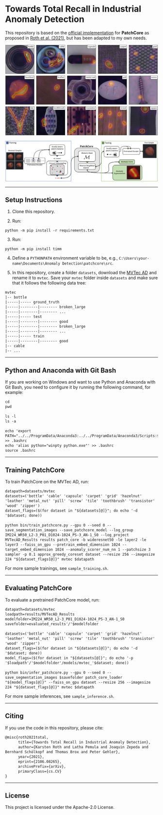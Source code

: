 # Towards Total Recall in Industrial Anomaly Detection

This repository is based on the [official implementation](https://github.com/amazon-research/patchcore-inspection) for **PatchCore** as proposed in [Roth et al. (2021)](https://arxiv.org/abs/2106.08265), but has been adapted to my own needs.

![patchcore_defect_segmentation](images/patchcore_defect_segmentation.png)

![architecture](images/architecture.png)

---

## Setup Instructions

1. Clone this repository.

2. Run:
```
python -m pip install -r requirements.txt
```

3. Run:
```
python -m pip install timm
```

4. Define a `PYTHONPATH` environment variable to be, e.g., `C:\Users\your-name\Documents\Anomaly Detection\patchcore\src`.

5. In this repository, create a folder `datasets`, download the [MVTec AD](https://www.mvtec.com/company/research/datasets/mvtec-ad) and rename it to `mvtec`. Save your `mvtec` folder inside `datasets` and make sure that it follows the following data tree:
```
mvtec
|-- bottle
|-----|----- ground_truth
|-----|--------|-------- broken_large
|-----|--------|-------- ...
|-----|----- test
|-----|--------|-------- good
|-----|--------|-------- broken_large
|-----|--------|-------- ...
|-----|----- train
|-----|--------|-------- good
|-- cable
|-- ...
```

---

## Python and Anaconda with Git Bash

If you are working on Windows and want to use Python and Anaconda with Git Bash, you need to configure it by running the following command, for example:
```
cd
pwd

ls -l
ls -a

echo 'export PATH="../../ProgramData/Anaconda3:../../ProgramData/Anaconda3/Scripts:$PATH"' >> .bashrc
echo 'alias python="winpty python.exe"' >> .bashrc
source .bashrc
```

---

## Training PatchCore

To train PatchCore on the MVTec AD, run:
```
datapath=datasets/mvtec
datasets=('bottle' 'cable' 'capsule' 'carpet' 'grid' 'hazelnut' 'leather' 'metal_nut' 'pill' 'screw' 'tile' 'toothbrush' 'transistor' 'wood' 'zipper')
dataset_flags=($(for dataset in "${datasets[@]}"; do echo '-d '$dataset; done))

python bin/train_patchcore.py --gpu 0 --seed 0 --save_segmentation_images --save_patchcore_model --log_group IM224_WR50_L2-3_P01_D1024-1024_PS-3_AN-1_S0 --log_project MVTecAD_Results results patch_core -b wideresnet50 -le layer2 -le layer3 --faiss_on_gpu --pretrain_embed_dimension 1024 --target_embed_dimension 1024 --anomaly_scorer_num_nn 1 --patchsize 3 sampler -p 0.1 approx_greedy_coreset dataset --resize 256 --imagesize 224 "${dataset_flags[@]}" mvtec $datapath
```

For more sample trainings, see `sample_training.sh`.

---

## Evaluating PatchCore

To evaluate a pretrained PatchCore model, run:
```
datapath=datasets/mvtec
loadpath=results/MVTecAD_Results
modelfolder=IM224_WR50_L2-3_P01_D1024-1024_PS-3_AN-1_S0
savefolder=evaluated_results'/'$modelfolder

datasets=('bottle' 'cable' 'capsule' 'carpet' 'grid' 'hazelnut' 'leather' 'metal_nut' 'pill' 'screw' 'tile' 'toothbrush' 'transistor' 'wood' 'zipper')
dataset_flags=($(for dataset in "${datasets[@]}"; do echo '-d '$dataset; done))
model_flags=($(for dataset in "${datasets[@]}"; do echo '-p '$loadpath'/'$modelfolder'/models/mvtec_'$dataset; done))

python bin/infer_patchcore.py --gpu 0 --seed 0 --save_segmentation_images $savefolder patch_core_loader "${model_flags[@]}" --faiss_on_gpu dataset --resize 256 --imagesize 224 "${dataset_flags[@]}" mvtec $datapath
```

For more sample inferences, see `sample_inference.sh`.

---

## Citing

If you use the code in this repository, please cite:
```
@misc{roth2021total,
      title={Towards Total Recall in Industrial Anomaly Detection},
      author={Karsten Roth and Latha Pemula and Joaquin Zepeda and Bernhard Schölkopf and Thomas Brox and Peter Gehler},
      year={2021},
      eprint={2106.08265},
      archivePrefix={arXiv},
      primaryClass={cs.CV}
}
```

---

## License

This project is licensed under the Apache-2.0 License.

